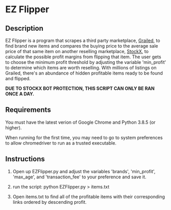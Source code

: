 # EZ Flipper 

## Description
EZ Flipper is a program that scrapes a third party marketplace, 
[Grailed](https://www.grailed.com/), to find brand new items and compares the 
buying price to the average sale price of that same item on another reselling 
marketplace, [StockX](https://stockx.com/), to calculate the possible profit 
margins from flipping that item. The user gets to choose the minimum profit 
threshold by adjusting the variable 'min_profit' to determine which items are 
worth reselling. With millions of listings on Grailed, there's an abundance of 
hidden profitable items ready to be found and flipped. 

**DUE TO STOCKX BOT PROTECTION, THIS SCRIPT CAN ONLY BE RAN ONCE A DAY.**

## Requirements
You must have the latest verion of Google Chrome and 
Python 3.8.5 (or higher). 

When running for the first time, you may need to go to system preferences to 
allow chromedriver to run as a trusted executable.

## Instructions
1. Open up EZFlipper.py and adjust the variables 'brands', 'min_profit', 
'max_age', and 'transaction_fee' to your preference and save it. 

2. run the script: 
		python EZFlipper.py > items.txt

3. Open items.txt to find all of the profitable items with their corresponding 
links ordered by descending profit.
